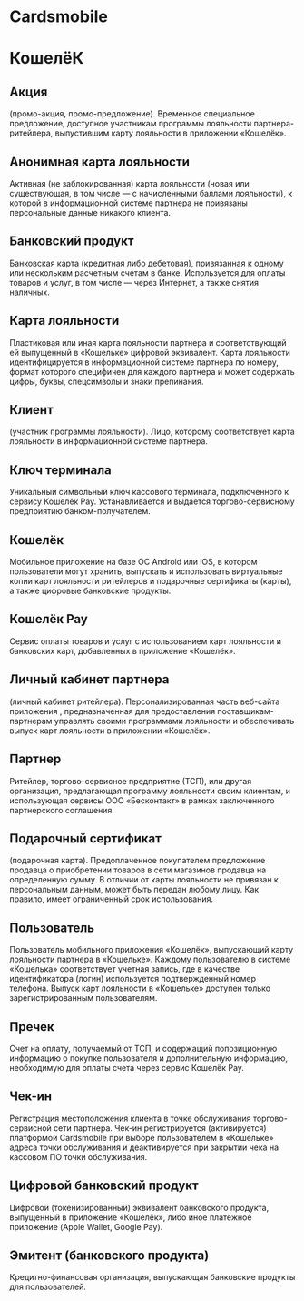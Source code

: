 # Cardsmobile

# КошелёК

## Акция

(промо-акция, промо-предложение). Временное специальное предложение, доступное участникам программы лояльности партнера-ритейлера, выпустившим карту лояльности в приложении «Кошелёк».

## Анонимная карта лояльности
Активная (не заблокированная) карта лояльности (новая или существующая, в том числе — с начисленными баллами лояльности), к которой в информационной системе партнера не привязаны персональные данные никакого клиента.

## Банковский продукт
Банковская карта (кредитная либо дебетовая), привязанная к одному или нескольким расчетным счетам в банке. Используется для оплаты товаров и услуг, в том числе — через Интернет, а также снятия наличных.

## Карта лояльности
Пластиковая или иная карта лояльности партнера и соответствующий ей выпущенный в «Кошельке» цифровой эквивалент. Карта лояльности идентифицируется в информационной системе партнера по номеру, формат которого специфичен для каждого партнера и может содержать цифры, буквы, спецсимволы и знаки препинания.

## Клиент
(участник программы лояльности). Лицо, которому соответствует карта лояльности в информационной системе партнера.

## Ключ терминала
Уникальный символьный ключ кассового терминала, подключенного к сервису Кошелёк Pay. Устанавливается и выдается торгово-сервисному предприятию банком-получателем.

## Кошелёк
Мобильное приложение на базе ОС Android или iOS, в котором пользователи могут хранить, выпускать и использовать виртуальные копии карт лояльности ритейлеров и подарочные сертификаты (карты), а также цифровые банковские продукты.

## Кошелёк Pay
Сервис оплаты товаров и услуг с использованием карт лояльности и банковских карт, добавленных в приложение «Кошелёк».

## Личный кабинет партнера
(личный кабинет ритейлера). Персонализированная часть веб-сайта приложения , предназначенная для предоставления поставщикам-партнерам управлять своими программами лояльности и обеспечивать выпуск карт лояльности в приложении «Кошелёк».

## Партнер
Ритейлер, торгово-сервисное предприятие (ТСП), или другая организация, предлагающая программу лояльности своим клиентам, и использующая сервисы ООО «Бесконтакт» в рамках заключенного партнерского соглашения.

## Подарочный сертификат
(подарочная карта). Предоплаченное покупателем предложение продавца о приобретении товаров в сети магазинов продавца на определенную сумму. В отличии от карты лояльности не привязан к персональным данным, может быть передан любому лицу. Как правило, имеет ограниченный срок использования.

## Пользователь
Пользователь мобильного приложения «Кошелёк», выпускающий карту лояльности партнера в «Кошельке». Каждому пользователю в системе «Кошелька» соответствует учетная запись, где в качестве идентификатора (логин) используется подтвержденный номер телефона. Выпуск карт лояльности в «Кошельке» доступен только зарегистрированным пользователям.

## Пречек
Счет на оплату, получаемый от ТСП, и содержащий попозиционную информацию о покупке пользователя и дополнительную информацию, необходимую для оплаты счета через сервис Кошелёк Pay.
## Чек-ин
Регистрация местоположения клиента в точке обслуживания торгово-сервисной сети партнера. Чек-ин регистрируется (активируется) платформой Cardsmobile при выборе пользователем в «Кошельке» адреса точки обслуживания и деактивируется при закрытии чека на кассовом ПО точки обслуживания.
## Цифровой банковский продукт
Цифровой (токенизированный) эквивалент банковского продукта, выпущенный в приложение «Кошелёк», либо иное платежное приложение (Apple Wallet, Google Pay).

## Эмитент (банковского продукта)
Кредитно-финансовая организация, выпускающая банковские продукты для пользователей.
